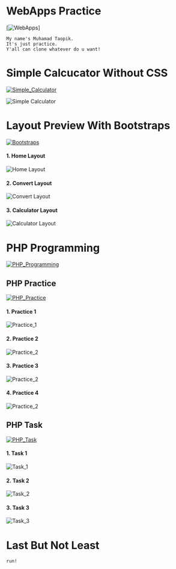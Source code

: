 # WebApps Practice

[![WebApps](https://img.shields.io/badge/Praktikum%20Pengembangan%20Aplikasi%20Web-WebApps%20Practice-brightgreen.svg?style=flat)]

```
My name's Muhamad Taopik.
It's just practice.
Y'all can clone whatever do u want!
```

# Simple Calcucator Without CSS

[![Simple_Calculator](https://img.shields.io/badge/Simple%20Calculator-WebApps%20Practice-brightgreen.svg?style=flat)](https://android-arsenal.com/details/1/1234)

![Simple Calculator](simple_calculator.png)

# Layout Preview With Bootstraps

[![Bootstraps](https://img.shields.io/badge/Using%20Bootstraps-WebApps%20Practice-brightgreen.svg?style=flat)](https://android-arsenal.com/details/1/1234)

<h4>1. Home Layout</h4>

![Home Layout](convertncalc/home.png)

<h4>2. Convert Layout</h4>

![Convert Layout](convertncalc/convert.png)

<h4>3. Calculator Layout</h4>

![Calculator Layout](convertncalc/calc.png)

# PHP Programming 

[![PHP_Programming](https://img.shields.io/badge/PHP%20Programming-WebApps%20Practice-brightgreen.svg?style=flat)](https://android-arsenal.com/details/1/1234)

## PHP Practice

[![PHP_Practice](https://img.shields.io/badge/PHP%20Practice-WebApps%20Practice-brightgreen.svg?style=flat)](https://android-arsenal.com/details/1/1234)

<h4>1. Practice 1</h4>

![Practice_1](php-practice/practice1.png)

<h4>2. Practice 2</h4>

![Practice_2](php-practice/practice2.png)

<h4>3. Practice 3</h4>

![Practice_2](php-practice/practice3.png)

<h4>4. Practice 4</h4>

![Practice_2](php-practice/practice4.png)

## PHP Task

[![PHP_Task](https://img.shields.io/badge/PHP%20Task-WebApps%20Practice-brightgreen.svg?style=flat)](https://android-arsenal.com/details/1/1234)

<h4>1. Task 1</h4>

![Task_1](php-practice/tugas1.png)

<h4>2. Task 2</h4>

![Task_2](php-practice/tugas2.png)

<h4>3. Task 3</h4>

![Task_3](php-practice/tugas3.png)

# Last But Not Least

```
run!
```
